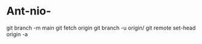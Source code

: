 # Ant-nio-
git branch -m main <BRANCH>
git fetch origin
git branch -u origin/<BRANCH> <BRANCH>
git remote set-head origin -a
